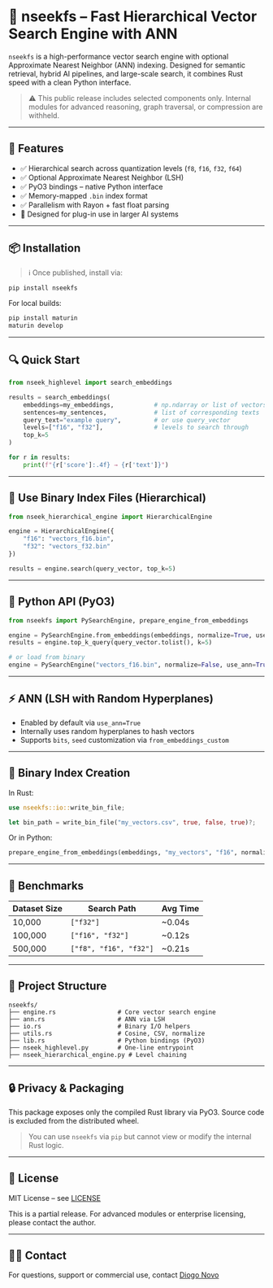 # 🔎 nseekfs – Fast Hierarchical Vector Search Engine with ANN

`nseekfs` is a high-performance vector search engine with optional Approximate Nearest Neighbor (ANN) indexing. Designed for semantic retrieval, hybrid AI pipelines, and large-scale search, it combines Rust speed with a clean Python interface.

> ⚠️ This public release includes selected components only. Internal modules for advanced reasoning, graph traversal, or compression are withheld.

---

## 🚀 Features

- ✅ Hierarchical search across quantization levels (`f8`, `f16`, `f32`, `f64`)
- ✅ Optional Approximate Nearest Neighbor (LSH)
- ✅ PyO3 bindings – native Python interface
- ✅ Memory-mapped `.bin` index format
- ✅ Parallelism with Rayon + fast float parsing
- 🧩 Designed for plug-in use in larger AI systems

---

## 📦 Installation

> ℹ️ Once published, install via:

```bash
pip install nseekfs
```

For local builds:

```bash
pip install maturin
maturin develop
```

---

## 🔍 Quick Start

```python
from nseek_highlevel import search_embeddings

results = search_embeddings(
    embeddings=my_embeddings,           # np.ndarray or list of vectors
    sentences=my_sentences,             # list of corresponding texts
    query_text="example query",         # or use query_vector
    levels=["f16", "f32"],              # levels to search through
    top_k=5
)

for r in results:
    print(f"{r['score']:.4f} → {r['text']}")
```

---

## 🧠 Use Binary Index Files (Hierarchical)

```python
from nseek_hierarchical_engine import HierarchicalEngine

engine = HierarchicalEngine({
    "f16": "vectors_f16.bin",
    "f32": "vectors_f32.bin"
})

results = engine.search(query_vector, top_k=5)
```

---

## 🐍 Python API (PyO3)

```python
from nseekfs import PySearchEngine, prepare_engine_from_embeddings

engine = PySearchEngine.from_embeddings(embeddings, normalize=True, use_ann=True)
results = engine.top_k_query(query_vector.tolist(), k=5)

# or load from binary
engine = PySearchEngine("vectors_f16.bin", normalize=False, use_ann=True)
```

---

## ⚡ ANN (LSH with Random Hyperplanes)

- Enabled by default via `use_ann=True`
- Internally uses random hyperplanes to hash vectors
- Supports `bits`, `seed` customization via `from_embeddings_custom`

---

## 💾 Binary Index Creation

In Rust:

```rust
use nseekfs::io::write_bin_file;

let bin_path = write_bin_file("my_vectors.csv", true, false, true)?;
```

Or in Python:

```python
prepare_engine_from_embeddings(embeddings, "my_vectors", "f16", normalize=True, use_ann=True)
```

---

## 🧪 Benchmarks

| Dataset Size | Search Path            | Avg Time |
|--------------|------------------------|----------|
| 10,000       | `["f32"]`              | ~0.04s   |
| 100,000      | `["f16", "f32"]`       | ~0.12s   |
| 500,000      | `["f8", "f16", "f32"]` | ~0.21s   |

---

## 📂 Project Structure

```
nseekfs/
├── engine.rs                 # Core vector search engine
├── ann.rs                    # ANN via LSH
├── io.rs                     # Binary I/O helpers
├── utils.rs                  # Cosine, CSV, normalize
├── lib.rs                    # Python bindings (PyO3)
├── nseek_highlevel.py        # One-line entrypoint
├── nseek_hierarchical_engine.py # Level chaining
```

---

## 🔒 Privacy & Packaging

This package exposes only the compiled Rust library via PyO3. Source code is excluded from the distributed wheel.

> You can use `nseekfs` via `pip` but cannot view or modify the internal Rust logic.

---

## 📜 License

MIT License – see [LICENSE](LICENSE)

This is a partial release. For advanced modules or enterprise licensing, please contact the author.

---

## 🙋‍♂️ Contact

For questions, support or commercial use, contact [Diogo Novo](mailto:diogonovo@outlook.pt)